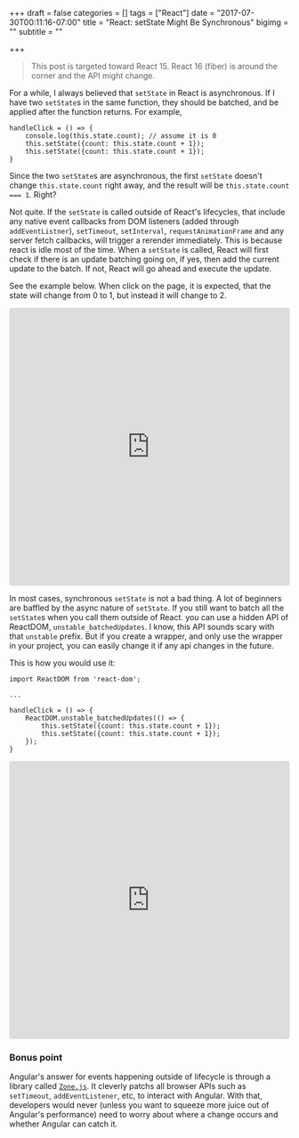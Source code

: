 +++
draft = false
categories = []
tags = ["React"]
date = "2017-07-30T00:11:16-07:00"
title = "React: setState Might Be Synchronous"
bigimg = ""
subtitle = ""

+++

> This post is targeted toward React 15. React 16 (fiber) is around the corner and the API might change.

For a while, I always believed that `setState` in React is asynchronous. If I have two `setState`s in the same function, they should be batched, and be applied after the function returns. For example, 
```
handleClick = () => {
    console.log(this.state.count); // assume it is 0
    this.setState({count: this.state.count + 1});
    this.setState({count: this.state.count + 1});
}
```

Since the two `setState`s are asynchronous, the first `setState` doesn't change `this.state.count` right away, and the result will be `this.state.count === 1`. Right? 

Not quite. If the `setState` is called outside of React's lifecycles, that include any native event callbacks from DOM listeners (added through `addEventListner`), `setTimeout`, `setInterval`, `requestAnimationFrame` and any server fetch callbacks, will trigger a rerender immediately. This is because react is idle most of the time. When a `setState` is called, React will first check if there is an update batching going on, if yes, then add the current update to the batch. If not, React will go ahead and execute the update. 

See the example below. When click on the page, it is expected, that the state will change from 0 to 1, but instead it will change to 2.

<iframe src="https://codesandbox.io/embed/lGR4m0LM?autoresize=1&hidenavigation=1" style="width:100%; height:500px; border:0; border-radius: 4px; overflow:hidden;" sandbox="allow-modals allow-forms allow-popups allow-scripts allow-same-origin"></iframe>

In most cases, synchronous `setState` is not a bad thing. A lot of beginners are baffled by the async nature of `setState`. If you still want to batch all the `setState`s when you call them outside of React. you can use a hidden API of ReactDOM, `unstable_batchedUpdates`. I know, this API sounds scary with that `unstable` prefix. But if you create a wrapper, and only use the wrapper in your project, you can easily change it if any api changes in the future. 

This is how you would use it: 

```
import ReactDOM from 'react-dom';

...

handleClick = () => {
    ReactDOM.unstable_batchedUpdates(() => {
        this.setState({count: this.state.count + 1});
        this.setState({count: this.state.count + 1});
    });
}
```

<iframe src="https://codesandbox.io/embed/Q0lqAlBzl?autoresize=1&hidenavigation=1" style="width:100%; height:500px; border:0; border-radius: 4px; overflow:hidden;" sandbox="allow-modals allow-forms allow-popups allow-scripts allow-same-origin"></iframe>

### Bonus point

Angular's answer for events happening outside of lifecycle is through a library called [`Zone.js`](https://github.com/angular/zone.js/). It cleverly patchs all browser APIs such as `setTimeout`, `addEventListener`, etc, to interact with Angular. With that, developers would never (unless you want to squeeze more juice out of Angular's performance) need to worry about where a change occurs and whether Angular can catch it.


